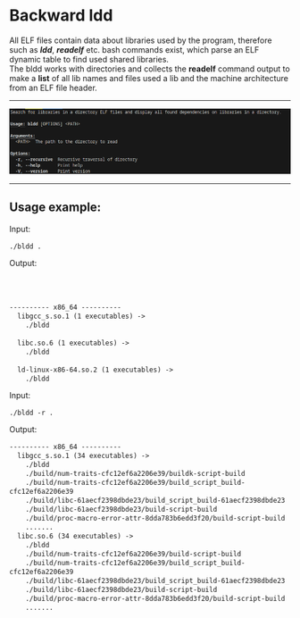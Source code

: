 Backward ldd
=======


All ELF files contain data about libraries used by the program, therefore such as ***ldd***, ***readelf*** etc. bash commands exist, which parse an ELF dynamic table to find used shared libraries.  
The bldd works with directories and collects the **readelf** command output to make a **list** of all lib names and files used a lib and the machine architecture from an ELF file header.

_____
![help output](pictures_for_markdown/help_output.png "bldd held output ")
____

Usage example:
---
Input:


```
./bldd .
```
Output:
````



---------- x86_64 ----------
  libgcc_s.so.1 (1 executables) ->
    ./bldd

  libc.so.6 (1 executables) ->
    ./bldd

  ld-linux-x86-64.so.2 (1 executables) ->
    ./bldd

````
Input:
```
./bldd -r .
```

Output:

```
---------- x86_64 ----------
  libgcc_s.so.1 (34 executables) ->
    ./bldd
    ./build/num-traits-cfc12ef6a2206e39/buildk-script-build
    ./build/num-traits-cfc12ef6a2206e39/build_script_build-cfc12ef6a2206e39
    ./build/libc-61aecf2398dbde23/build_script_build-61aecf2398dbde23
    ./build/libc-61aecf2398dbde23/build-script-build
    ./build/proc-macro-error-attr-8dda783b6edd3f20/build-script-build
    .......
  libc.so.6 (34 executables) ->
    ./bldd
    ./build/num-traits-cfc12ef6a2206e39/build-script-build
    ./build/num-traits-cfc12ef6a2206e39/build_script_build-cfc12ef6a2206e39
    ./build/libc-61aecf2398dbde23/build_script_build-61aecf2398dbde23
    ./build/libc-61aecf2398dbde23/build-script-build
    ./build/proc-macro-error-attr-8dda783b6edd3f20/build-script-build
    .......
```


